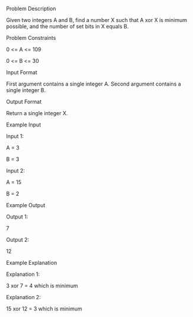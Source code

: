 Problem Description

Given two integers A and B, find a number X such that A xor X is minimum possible, and the number of set bits in X equals B.



Problem Constraints

0 <= A <= 109

0 <= B <= 30



Input Format

First argument contains a single integer A. Second argument contains a single integer B.



Output Format

Return a single integer X.



Example Input

Input 1:

A = 3

B = 3

Input 2:

A = 15

B = 2


Example Output

Output 1:

7

Output 2:

12


Example Explanation

Explanation 1:

3 xor 7 = 4 which is minimum

Explanation 2:

15 xor 12 = 3 which is minimum

